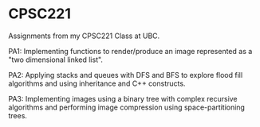 # CPSC221
Assignments from my CPSC221 Class at UBC.

PA1: Implementing functions to render/produce an image represented as a "two dimensional linked list".

PA2: Applying stacks and queues with DFS and BFS to explore flood fill algorithms and using inheritance and C++ constructs.

PA3: Implementing images using a binary tree with complex recursive algorithms and performing image compression using space-partitioning trees.
